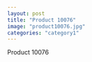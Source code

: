 ```yaml
---
layout: post
title: "Product 10076"
image: "product10076.jpg"
categories: "category1"
---
```

Product 10076
